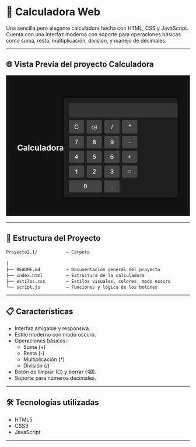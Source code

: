 # 🧮 Calculadora Web
Una sencilla pero elegante calculadora hecha con HTML, CSS y JavaScript. Cuenta con una interfaz moderna con soporte para operaciones básicas como suma, resta, multiplicación, división, y manejo de decimales.

---

## 🌐 Vista Previa del proyecto Calculadora

![Calculadora Preview](imgCalculadora.png) <!-- Puedes cambiar o eliminar esta línea si no tienes una imagen de vista previa -->

---

## 📁 Estructura del Proyecto
```text
Proyecto2.1/           ← Carpeta 

│
├── README.md          ← Documentación general del proyecto
├── index.html         ← Estructura de la calculadora
├── estilos.css        ← Estilos visuales, colores, modo oscuro
└── script.js          ← Funciones y lógica de los botones
```

---

## 📋 Características

- Interfaz amigable y responsiva.
- Estilo moderno con modo oscuro.
- Operaciones básicas:
  - Suma (+)
  - Resta (-)
  - Multiplicación (*)
  - División (/)
- Botón de limpiar (C) y borrar (⌫).
- Soporte para números decimales.

---

## 🛠 Tecnologías utilizadas
- HTML5
- CSS3
- JavaScript

---
